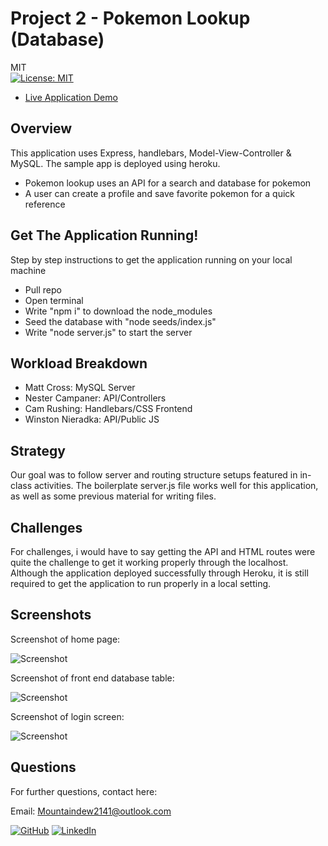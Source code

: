 # Project 2 - Pokemon Lookup (Database)

MIT<br>[![License: MIT](https://img.shields.io/badge/License-MIT-yellow.svg)](https://opensource.org/licenses/MIT)

* [Live Application Demo](https://thepokemonlookupproject.herokuapp.com/)

## Overview

This application uses Express, handlebars, Model-View-Controller & MySQL.
The sample app is deployed using heroku.

* Pokemon lookup uses an API for a search and database for pokemon
* A user can create a profile and save favorite pokemon for a quick reference

## Get The Application Running!

Step by step instructions to get the application running on your local machine

* Pull repo
* Open terminal
* Write "npm i" to download the node_modules
* Seed the database with "node seeds/index.js"
* Write "node server.js" to start the server

## Workload Breakdown

* Matt Cross: MySQL Server 
* Nester Campaner: API/Controllers
* Cam Rushing: Handlebars/CSS Frontend
* Winston Nieradka: API/Public JS

## Strategy

Our goal was to follow server and routing structure setups featured in in-class activities. The boilerplate server.js file works well for this application, as well as some previous material for writing files.

## Challenges

For challenges, i would have to say getting the API and HTML routes were quite the challenge to get it working properly through the localhost. Although the application deployed successfully through Heroku, it is still required to get the application to run properly in a local setting. 

## Screenshots

Screenshot of home page:

![Screenshot](https://i.ibb.co/G29cMPM/frontpage.png)

Screenshot of front end database table:

![Screenshot](https://i.ibb.co/WkmdM39/tablepreview.png)

Screenshot of login screen:

![Screenshot](https://i.ibb.co/wsTKxTH/loginscreen.png)

## Questions

For further questions, contact here:

Email: Mountaindew2141@outlook.com
 
 [![GitHub](https://img.shields.io/badge/My%20GitHub-Click%20Me!-blueviolet?style=plastic&logo=GitHub)](https://github.com/MattCross01) 
 [![LinkedIn](https://img.shields.io/badge/My%20LinkedIn-Click%20Me!-grey?style=plastic&logo=LinkedIn&labelColor=blue)](https://www.linkedin.com/in/matthew-cross-604a98203/)
